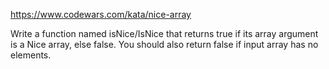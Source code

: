 
https://www.codewars.com/kata/nice-array

Write a function named isNice/IsNice that returns true if its array argument is a Nice array, else false. You should also return false if input array has no elements.
